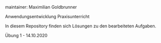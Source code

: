 maintainer: Maximilian Goldbrunner

Anwendungsentwicklung Praxisunterricht

In diesem Repository finden sich Lösungen zu den 
bearbeiteten Aufgaben.

Übung 1 - 14.10.2020
